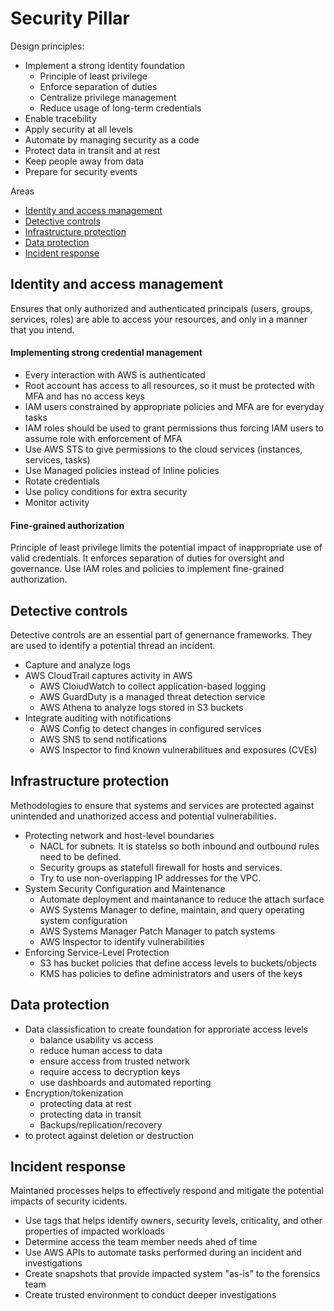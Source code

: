 # Security Pillar 

Design principles:
 - Implement a strong identity foundation
 	- Principle of least privilege
 	- Enforce separation of duties
 	- Centralize privilege management
 	- Reduce usage of long-term credentials
 - Enable tracebility
 - Apply security at all levels
 - Automate by managing security as a code
 - Protect data in transit and at rest
 - Keep people away from data
 - Prepare for security events

Areas
 - [Identity and access management](#identity-and-access-management)
 - [Detective controls](#detective-controls)
 - [Infrastructure protection](#infrastructure-protection)
 - [Data protection](#data-protection)
 - [Incident response](#incident-response)

## Identity and access management
Ensures that only authorized and authenticated principals (users, groups, services, roles) are able to access your resources, and only in a manner that you intend.

#### Implementing strong credential management
 - Every interaction with AWS is authenticated
 - Root account has access to all resources, so it must be protected with MFA and has no access keys
 - IAM users constrained by appropriate policies and MFA are for everyday tasks
 - IAM roles should be used to grant permissions thus forcing IAM users to assume role with enforcement of MFA
 - Use AWS STS to give permissions to the cloud services (instances, services, tasks)
 - Use Managed policies instead of Inline policies
 - Rotate credentials
 - Use policy conditions for extra security
 - Monitor activity

#### Fine-grained authorization
Principle of least privilege limits the potential impact of inappropriate use of valid credentials. It enforces separation of duties for oversight and governance. Use IAM roles and policies to implement fine-grained authorization.


## Detective controls
Detective controls are an essential part of genernance frameworks. They are used to identify a potential thread an incident.

 - Capture and analyze logs
 - AWS CloudTrail captures activity in AWS
   - AWS CloiudWatch to collect application-based logging
   - AWS GuardDuty is a managed threat detection service
   - AWS Athena to analyze logs stored in S3 buckets
 - Integrate auditing with notifications
   - AWS Config to detect changes in configured services
   - AWS SNS to send notifications
   - AWS Inspector to find known vulnerabilitues and exposures (CVEs)


## Infrastructure protection
Methodologies to ensure that systems and services are protected against unintended and unathorized access and potential vulnerabilities.

 - Protecting network and host-level boundaries
   - NACL for subnets. It is statelss so both inbound and outbound rules need to be defined.
   - Security groups as statefull firewall for hosts and services.
   - Try to use non-overlapping IP addresses for the VPC.
 - System Security Configuration and Maintenance 
   - Automate deployment and maintanance to reduce the attach surface
   - AWS Systems Manager to define, maintain, and query operating system configuration
   - AWS Systems Manager Patch Manager to patch systems
   - AWS Inspector to identify vulnerabilities
 - Enforcing Service-Level Protection
   - S3 has bucket policies that define access levels to buckets/objects
   - KMS has policies to define administrators and users of the keys
 	

## Data protection
 - Data classisfication to create foundation for approriate access levels
 	- balance usability vs access
 	- reduce human access to data
 	- ensure access from trusted network
 	- require access to decryption keys
 	- use dashboards and automated reporting
 - Encryption/tokenization
	- protecting data at rest
	- protecting data in transit
	- Backups/replication/recovery 
 - to protect against deletion or destruction 

## Incident response
Maintaned processes helps to effectively respond and mitigate the potential impacts of security icidents.

- Use tags that helps identify owners, security levels, criticality, and other properties of impacted workloads
- Determine access the team member needs ahed of time
- Use AWS APIs to automate tasks performed during an incident and investigations
- Create snapshots that provide impacted system "as-is" to the forensics team
- Create trusted environment to conduct deeper investigations


